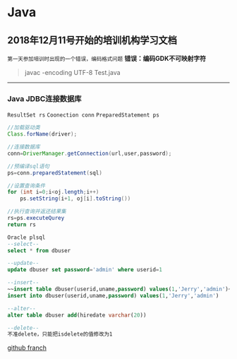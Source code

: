 # Java
## 2018年12月11号开始的培训机构学习文档
`第一天参加培训时出现的一个错误，编码格式问题`
**错误：编码GDK不可映射字符**

>javac -encoding UTF-8 Test.java
-----------

### Java JDBC连接数据库
`ResultSet rs` `Coonection conn` `PreparedStatement ps`
```java
//加载驱动类
Class.forName(driver);

//连接数据库
conn=DriverManager.getConnection(url,user,password);

//预编译sql语句
ps=conn.preparedStatement(sql)

//设置查询条件
for (int i=0;i<oj.length;i++)				
    ps.setString(i+1, oj[i].toString())

//执行查询并返还结果集
rs=ps.executeQurey
return rs
```
```sql
Oracle plsql
--select--
select * from dbuser

--update--
update dbuser set password='admin' where userid=1

--insert--
~~insert table dbuser(userid,uname,password) values(1,'Jerry','admin')~~
insert into dbuser(userid,uname,password) values(1,'Jerry','admin')

--alter--
alter table dbuser add(hiredate varchar(20))

--delete--
不准delete，只能把isdelete的值修改为1
```

[github franch](https://github.com/Kunena/Kunena-Forum/wiki/Create-a-new-branch-with-git-and-manage-branches)
